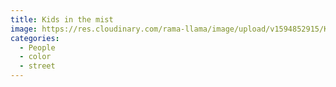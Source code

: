 ```yaml
---
title: Kids in the mist
image: https://res.cloudinary.com/rama-llama/image/upload/v1594852915/Kids_in_the_mist_o5e6kq.jpg
categories:
  - People
  - color
  - street
---
```

